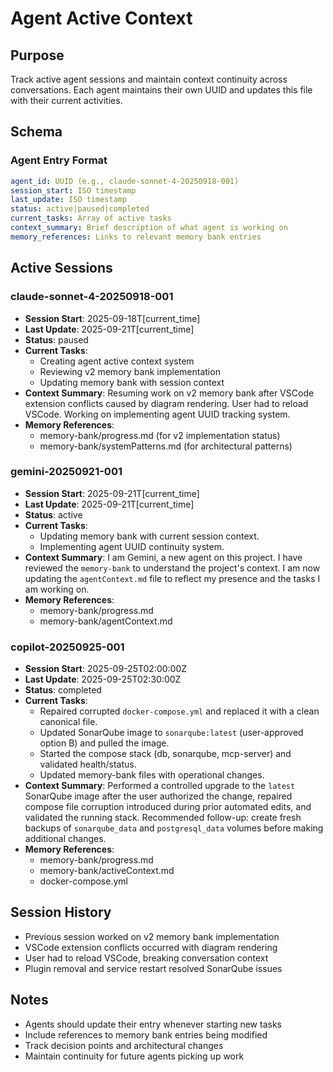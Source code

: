 # Agent Active Context

## Purpose
Track active agent sessions and maintain context continuity across conversations. Each agent maintains their own UUID and updates this file with their current activities.

## Schema

### Agent Entry Format
```yaml
agent_id: UUID (e.g., claude-sonnet-4-20250918-001)
session_start: ISO timestamp
last_update: ISO timestamp
status: active|paused|completed
current_tasks: Array of active tasks
context_summary: Brief description of what agent is working on
memory_references: Links to relevant memory bank entries
```

## Active Sessions

### claude-sonnet-4-20250918-001
- **Session Start**: 2025-09-18T[current_time]
- **Last Update**: 2025-09-21T[current_time]
- **Status**: paused
- **Current Tasks**:
  - Creating agent active context system
  - Reviewing v2 memory bank implementation
  - Updating memory bank with session context
- **Context Summary**: Resuming work on v2 memory bank after VSCode extension conflicts caused by diagram rendering. User had to reload VSCode. Working on implementing agent UUID tracking system.
- **Memory References**:
  - memory-bank/progress.md (for v2 implementation status)
  - memory-bank/systemPatterns.md (for architectural patterns)

### gemini-20250921-001
- **Session Start**: 2025-09-21T[current_time]
- **Last Update**: 2025-09-21T[current_time]
- **Status**: active
- **Current Tasks**:
  - Updating memory bank with current session context.
  - Implementing agent UUID continuity system.
- **Context Summary**: I am Gemini, a new agent on this project. I have reviewed the `memory-bank` to understand the project's context. I am now updating the `agentContext.md` file to reflect my presence and the tasks I am working on.
- **Memory References**:
  - memory-bank/progress.md
  - memory-bank/agentContext.md

### copilot-20250925-001
- **Session Start**: 2025-09-25T02:00:00Z
- **Last Update**: 2025-09-25T02:30:00Z
- **Status**: completed
- **Current Tasks**:
  - Repaired corrupted `docker-compose.yml` and replaced it with a clean canonical file.
  - Updated SonarQube image to `sonarqube:latest` (user-approved option B) and pulled the image.
  - Started the compose stack (db, sonarqube, mcp-server) and validated health/status.
  - Updated memory-bank files with operational changes.
- **Context Summary**: Performed a controlled upgrade to the `latest` SonarQube image after the user authorized the change, repaired compose file corruption introduced during prior automated edits, and validated the running stack. Recommended follow-up: create fresh backups of `sonarqube_data` and `postgresql_data` volumes before making additional changes.
- **Memory References**:
  - memory-bank/progress.md
  - memory-bank/activeContext.md
  - docker-compose.yml

## Session History
- Previous session worked on v2 memory bank implementation
- VSCode extension conflicts occurred with diagram rendering
- User had to reload VSCode, breaking conversation context
- Plugin removal and service restart resolved SonarQube issues

## Notes
- Agents should update their entry whenever starting new tasks
- Include references to memory bank entries being modified
- Track decision points and architectural changes
- Maintain continuity for future agents picking up work